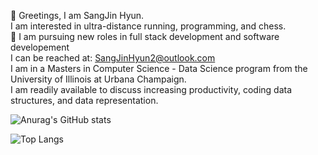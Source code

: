  👋 Greetings, I am SangJin Hyun.\
 I am interested in ultra-distance running, programming, and chess.\
 🌱 I am pursuing new roles in full stack development and software developement \
 I can be reached at: SangJinHyun2@outlook.com\
 I am in a Masters in Computer Science - Data Science program from the University of Illinois at Urbana Champaign.\
 I am readily available to discuss increasing productivity, coding data structures, and data representation. 

![Anurag's GitHub stats](https://github-readme-stats.vercel.app/api?username=sangjinhyun&show_icons=true&theme=merko&?count_private=true)

![Top Langs](https://github-readme-stats.vercel.app/api/top-langs/?username=SangJinHyun&theme=merko)


<!---
SangJinHyun/SangJinHyun is a ✨ special ✨ repository because its `README.md` (this file) appears on your GitHub profile.
You can click the Preview link to take a look at your changes.
--->
